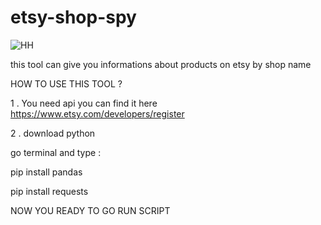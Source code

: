 # etsy-shop-spy
![HH](https://media.tenor.com/vhxaixvLUz4AAAAM/stalking-spying.gif)

this tool can give you informations about products on etsy by shop name

HOW TO USE THIS TOOL ?


1 . You need api 
you can find it here 
https://www.etsy.com/developers/register

2 . download python

go terminal and type :

pip install pandas

pip install requests


NOW YOU READY TO GO RUN SCRIPT



